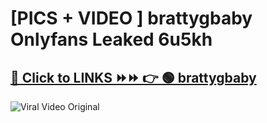 
 # [PICS + VIDEO ] brattygbaby Onlyfans Leaked 6u5kh

## <h2><a href="https://clipsfans.com/brattygbaby&ref=git">🔗 Click to LINKS ⏩⏩ 👉 🟢 brattygbaby </a></h2>

<a href="https://clipsfans.com/brattygbaby&ref=git" rel="nofollow" data-target="animated-image.originalLink"><img src="https://i.ibb.co.com/xMMVF88/686577567.gif" alt="Viral Video Original" style="max-width: 100%; display: inline-block;" data-target="animated-image.originalImage"></a>

